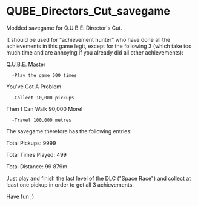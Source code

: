 # QUBE_Directors_Cut_savegame

Modded savegame for Q.U.B.E: Director's Cut.

It should be used for "achievement hunter" who have done all the achievements in this game legit,
except for the following 3 (which take too much time and are annoying if you already did all other achievements):

Q.U.B.E. Master

      -Play the game 500 times
      
You've Got A Problem

      -Collect 10,000 pickups
      
Then I Can Walk 90,000 More!

      -Travel 100,000 metres

The savegame therefore has the following entries:

Total Pickups:		9999

Total Times Played:	499

Total Distance:		99 879m

Just play and finish the last level of the DLC ("Space Race") and collect at least one pickup 
in order to get all 3 achievements.

Have fun ;)
